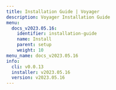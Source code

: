 ```yaml
---
title: Installation Guide | Voyager
description: Voyager Installation Guide
menu:
  docs_v2023.05.16:
    identifier: installation-guide
    name: Install
    parent: setup
    weight: 10
menu_name: docs_v2023.05.16
info:
  cli: v0.0.13
  installer: v2023.05.16
  version: v2023.05.16
---
```


